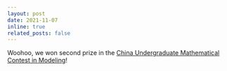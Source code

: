 ```yaml
---
layout: post
date: 2021-11-07
inline: true
related_posts: false
---
```


Woohoo, we won second prize in the [China Undergraduate Mathematical Contest in Modeling](/assets/img/2021CUMCM.png)!
